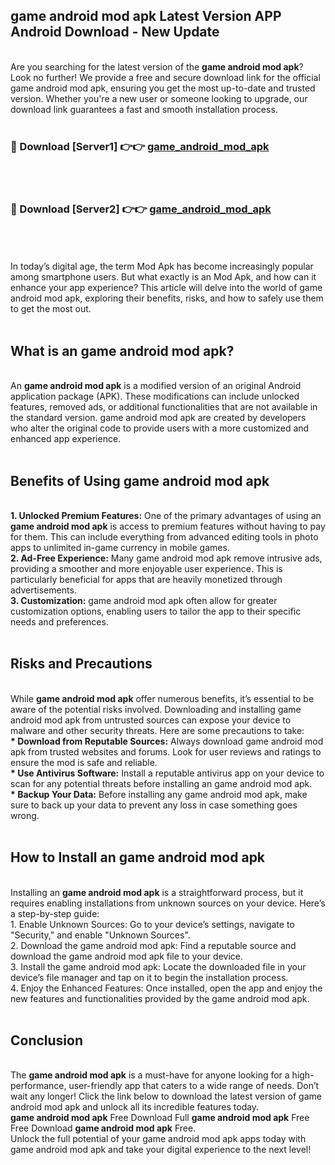 ## game android mod apk Latest Version APP Android Download - New Update
<br>
Are you searching for the latest version of the <strong>game android mod apk</strong>? Look no further! We provide a free and secure download link for the official game android mod apk, ensuring you get the most up-to-date and trusted version. Whether you're a new user or someone looking to upgrade, our download link guarantees a fast and smooth installation process.
<br>
<br>
<h3>🔴 Download [Server1] 👉👉 <a href="https://modyolo.store/game+android+mod+apk">game_android_mod_apk</a></h3><br>
<br>
<h3>🔴 Download [Server2] 👉👉 <a href="https://modyolo.store/game+android+mod+apk">game_android_mod_apk</a></h3><br>
<br>
<br>
In today’s digital age, the term Mod Apk has become increasingly popular among smartphone users. But what exactly is an Mod Apk, and how can it enhance your app experience? This article will delve into the world of game android mod apk, exploring their benefits, risks, and how to safely use them to get the most out.
<br>
<br>
<h2>What is an game android mod apk?</h2>
<br>
An <strong>game android mod apk</strong> is a modified version of an original Android application package (APK). These modifications can include unlocked features, removed ads, or additional functionalities that are not available in the standard version. game android mod apk are created by developers who alter the original code to provide users with a more customized and enhanced app experience.
<br>
<br>
<h2>Benefits of Using game android mod apk</h2>
<br>
<strong> 1. Unlocked Premium Features:</strong> One of the primary advantages of using an <strong>game android mod apk</strong> is access to premium features without having to pay for them. This can include everything from advanced editing tools in photo apps to unlimited in-game currency in mobile games.
<br>
<strong> 2. Ad-Free Experience:</strong> Many game android mod apk remove intrusive ads, providing a smoother and more enjoyable user experience. This is particularly beneficial for apps that are heavily monetized through advertisements.
<br>
<strong> 3. Customization:</strong> game android mod apk often allow for greater customization options, enabling users to tailor the app to their specific needs and preferences.
<br>
<br>
<h2>Risks and Precautions</h2>
<br>
While <strong>game android mod apk</strong> offer numerous benefits, it’s essential to be aware of the potential risks involved. Downloading and installing game android mod apk from untrusted sources can expose your device to malware and other security threats. Here are some precautions to take:
<br>
<strong> * Download from Reputable Sources:</strong> Always download game android mod apk from trusted websites and forums. Look for user reviews and ratings to ensure the mod is safe and reliable.
<br>
<strong> * Use Antivirus Software:</strong> Install a reputable antivirus app on your device to scan for any potential threats before installing an game android mod apk.
<br>
<strong> * Backup Your Data:</strong> Before installing any game android mod apk, make sure to back up your data to prevent any loss in case something goes wrong.
<br>
<br>
<h2>How to Install an game android mod apk</h2>
<br>
Installing an <strong>game android mod apk</strong> is a straightforward process, but it requires enabling installations from unknown sources on your device. Here’s a step-by-step guide:
<br>
 1. Enable Unknown Sources: Go to your device’s settings, navigate to "Security," and enable "Unknown Sources".
<br>
 2. Download the game android mod apk: Find a reputable source and download the game android mod apk file to your device.
<br>
 3. Install the game android mod apk: Locate the downloaded file in your device’s file manager and tap on it to begin the installation process.
<br>
 4. Enjoy the Enhanced Features: Once installed, open the app and enjoy the new features and functionalities provided by the game android mod apk.
<br>
<br>
<h2><strong>Conclusion</strong></h2>
<br>
The <strong>game android mod apk</strong> is a must-have for anyone looking for a high-performance, user-friendly app that caters to a wide range of needs. Don’t wait any longer! Click the link below to download the latest version of game android mod apk and unlock all its incredible features today.
<br>
<strong>game android mod apk</strong> Free Download Full <strong>game android mod apk</strong> Free Free Download <strong>game android mod apk</strong> Free.
<br>
Unlock the full potential of your game android mod apk apps today with game android mod apk and take your digital experience to the next level!